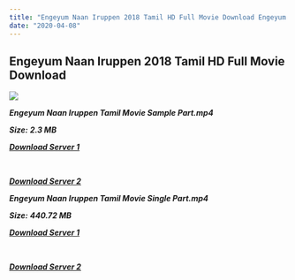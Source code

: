 ```yaml
---
title: "Engeyum Naan Iruppen 2018 Tamil HD Full Movie Download Engeyum Naan Iruppen Tamil HD Movie Download"
date: "2020-04-08"
---
```


## Engeyum Naan Iruppen 2018 Tamil HD Full Movie Download 

![](https://images.moviebuff.com/5caba368-9ff7-4c9b-b524-601caee90fdf?w=1000)

**_Engeyum Naan Iruppen Tamil Movie Sample Part.mp4_**

**_Size:_** **_2.3 MB_**

**_[Download Server 1](http://p1.wetransfer.vip/files/Tamil{dd491190c7c44e72d5bc6265d8d28d52dc406d5dbea1734fee0f652b09d71bf7}202017{dd491190c7c44e72d5bc6265d8d28d52dc406d5dbea1734fee0f652b09d71bf7}20Movies/Engeyum{dd491190c7c44e72d5bc6265d8d28d52dc406d5dbea1734fee0f652b09d71bf7}20Naan{dd491190c7c44e72d5bc6265d8d28d52dc406d5dbea1734fee0f652b09d71bf7}20Iruppen{dd491190c7c44e72d5bc6265d8d28d52dc406d5dbea1734fee0f652b09d71bf7}20(2017)/Engeyum{dd491190c7c44e72d5bc6265d8d28d52dc406d5dbea1734fee0f652b09d71bf7}20Naan{dd491190c7c44e72d5bc6265d8d28d52dc406d5dbea1734fee0f652b09d71bf7}20Iruppen{dd491190c7c44e72d5bc6265d8d28d52dc406d5dbea1734fee0f652b09d71bf7}20(2017){dd491190c7c44e72d5bc6265d8d28d52dc406d5dbea1734fee0f652b09d71bf7}20HDRip/Engeyum{dd491190c7c44e72d5bc6265d8d28d52dc406d5dbea1734fee0f652b09d71bf7}20Naan{dd491190c7c44e72d5bc6265d8d28d52dc406d5dbea1734fee0f652b09d71bf7}20Iruppen{dd491190c7c44e72d5bc6265d8d28d52dc406d5dbea1734fee0f652b09d71bf7}20(2017){dd491190c7c44e72d5bc6265d8d28d52dc406d5dbea1734fee0f652b09d71bf7}20Sample{dd491190c7c44e72d5bc6265d8d28d52dc406d5dbea1734fee0f652b09d71bf7}20(640x360).mp4)_**

**_[  
](http://p1.wetransfer.vip/files/Tamil{dd491190c7c44e72d5bc6265d8d28d52dc406d5dbea1734fee0f652b09d71bf7}202017{dd491190c7c44e72d5bc6265d8d28d52dc406d5dbea1734fee0f652b09d71bf7}20Movies/Engeyum{dd491190c7c44e72d5bc6265d8d28d52dc406d5dbea1734fee0f652b09d71bf7}20Naan{dd491190c7c44e72d5bc6265d8d28d52dc406d5dbea1734fee0f652b09d71bf7}20Iruppen{dd491190c7c44e72d5bc6265d8d28d52dc406d5dbea1734fee0f652b09d71bf7}20(2017)/Engeyum{dd491190c7c44e72d5bc6265d8d28d52dc406d5dbea1734fee0f652b09d71bf7}20Naan{dd491190c7c44e72d5bc6265d8d28d52dc406d5dbea1734fee0f652b09d71bf7}20Iruppen{dd491190c7c44e72d5bc6265d8d28d52dc406d5dbea1734fee0f652b09d71bf7}20(2017){dd491190c7c44e72d5bc6265d8d28d52dc406d5dbea1734fee0f652b09d71bf7}20HDRip/Engeyum{dd491190c7c44e72d5bc6265d8d28d52dc406d5dbea1734fee0f652b09d71bf7}20Naan{dd491190c7c44e72d5bc6265d8d28d52dc406d5dbea1734fee0f652b09d71bf7}20Iruppen{dd491190c7c44e72d5bc6265d8d28d52dc406d5dbea1734fee0f652b09d71bf7}20(2017){dd491190c7c44e72d5bc6265d8d28d52dc406d5dbea1734fee0f652b09d71bf7}20Sample{dd491190c7c44e72d5bc6265d8d28d52dc406d5dbea1734fee0f652b09d71bf7}20(640x360).mp4)_**

**_[Download Server 2](http://p1.wetransfer.vip/files/Tamil{dd491190c7c44e72d5bc6265d8d28d52dc406d5dbea1734fee0f652b09d71bf7}202017{dd491190c7c44e72d5bc6265d8d28d52dc406d5dbea1734fee0f652b09d71bf7}20Movies/Engeyum{dd491190c7c44e72d5bc6265d8d28d52dc406d5dbea1734fee0f652b09d71bf7}20Naan{dd491190c7c44e72d5bc6265d8d28d52dc406d5dbea1734fee0f652b09d71bf7}20Iruppen{dd491190c7c44e72d5bc6265d8d28d52dc406d5dbea1734fee0f652b09d71bf7}20(2017)/Engeyum{dd491190c7c44e72d5bc6265d8d28d52dc406d5dbea1734fee0f652b09d71bf7}20Naan{dd491190c7c44e72d5bc6265d8d28d52dc406d5dbea1734fee0f652b09d71bf7}20Iruppen{dd491190c7c44e72d5bc6265d8d28d52dc406d5dbea1734fee0f652b09d71bf7}20(2017){dd491190c7c44e72d5bc6265d8d28d52dc406d5dbea1734fee0f652b09d71bf7}20HDRip/Engeyum{dd491190c7c44e72d5bc6265d8d28d52dc406d5dbea1734fee0f652b09d71bf7}20Naan{dd491190c7c44e72d5bc6265d8d28d52dc406d5dbea1734fee0f652b09d71bf7}20Iruppen{dd491190c7c44e72d5bc6265d8d28d52dc406d5dbea1734fee0f652b09d71bf7}20(2017){dd491190c7c44e72d5bc6265d8d28d52dc406d5dbea1734fee0f652b09d71bf7}20Sample{dd491190c7c44e72d5bc6265d8d28d52dc406d5dbea1734fee0f652b09d71bf7}20(640x360).mp4)_**

**_Engeyum Naan Iruppen Tamil Movie Single Part.mp4_**

**_Size:_** **_440.72 MB_**  

**_[Download Server 1](http://p1.wetransfer.vip/files/Tamil{dd491190c7c44e72d5bc6265d8d28d52dc406d5dbea1734fee0f652b09d71bf7}202017{dd491190c7c44e72d5bc6265d8d28d52dc406d5dbea1734fee0f652b09d71bf7}20Movies/Engeyum{dd491190c7c44e72d5bc6265d8d28d52dc406d5dbea1734fee0f652b09d71bf7}20Naan{dd491190c7c44e72d5bc6265d8d28d52dc406d5dbea1734fee0f652b09d71bf7}20Iruppen{dd491190c7c44e72d5bc6265d8d28d52dc406d5dbea1734fee0f652b09d71bf7}20(2017)/Engeyum{dd491190c7c44e72d5bc6265d8d28d52dc406d5dbea1734fee0f652b09d71bf7}20Naan{dd491190c7c44e72d5bc6265d8d28d52dc406d5dbea1734fee0f652b09d71bf7}20Iruppen{dd491190c7c44e72d5bc6265d8d28d52dc406d5dbea1734fee0f652b09d71bf7}20(2017){dd491190c7c44e72d5bc6265d8d28d52dc406d5dbea1734fee0f652b09d71bf7}20HDRip/Engeyum{dd491190c7c44e72d5bc6265d8d28d52dc406d5dbea1734fee0f652b09d71bf7}20Naan{dd491190c7c44e72d5bc6265d8d28d52dc406d5dbea1734fee0f652b09d71bf7}20Iruppen{dd491190c7c44e72d5bc6265d8d28d52dc406d5dbea1734fee0f652b09d71bf7}20(2017){dd491190c7c44e72d5bc6265d8d28d52dc406d5dbea1734fee0f652b09d71bf7}20Single{dd491190c7c44e72d5bc6265d8d28d52dc406d5dbea1734fee0f652b09d71bf7}20Part{dd491190c7c44e72d5bc6265d8d28d52dc406d5dbea1734fee0f652b09d71bf7}20(640x360).mp4)_**

**_[  
](http://p1.wetransfer.vip/files/Tamil{dd491190c7c44e72d5bc6265d8d28d52dc406d5dbea1734fee0f652b09d71bf7}202017{dd491190c7c44e72d5bc6265d8d28d52dc406d5dbea1734fee0f652b09d71bf7}20Movies/Engeyum{dd491190c7c44e72d5bc6265d8d28d52dc406d5dbea1734fee0f652b09d71bf7}20Naan{dd491190c7c44e72d5bc6265d8d28d52dc406d5dbea1734fee0f652b09d71bf7}20Iruppen{dd491190c7c44e72d5bc6265d8d28d52dc406d5dbea1734fee0f652b09d71bf7}20(2017)/Engeyum{dd491190c7c44e72d5bc6265d8d28d52dc406d5dbea1734fee0f652b09d71bf7}20Naan{dd491190c7c44e72d5bc6265d8d28d52dc406d5dbea1734fee0f652b09d71bf7}20Iruppen{dd491190c7c44e72d5bc6265d8d28d52dc406d5dbea1734fee0f652b09d71bf7}20(2017){dd491190c7c44e72d5bc6265d8d28d52dc406d5dbea1734fee0f652b09d71bf7}20HDRip/Engeyum{dd491190c7c44e72d5bc6265d8d28d52dc406d5dbea1734fee0f652b09d71bf7}20Naan{dd491190c7c44e72d5bc6265d8d28d52dc406d5dbea1734fee0f652b09d71bf7}20Iruppen{dd491190c7c44e72d5bc6265d8d28d52dc406d5dbea1734fee0f652b09d71bf7}20(2017){dd491190c7c44e72d5bc6265d8d28d52dc406d5dbea1734fee0f652b09d71bf7}20Single{dd491190c7c44e72d5bc6265d8d28d52dc406d5dbea1734fee0f652b09d71bf7}20Part{dd491190c7c44e72d5bc6265d8d28d52dc406d5dbea1734fee0f652b09d71bf7}20(640x360).mp4)_**

**_[Download Server 2](http://p1.wetransfer.vip/files/Tamil{dd491190c7c44e72d5bc6265d8d28d52dc406d5dbea1734fee0f652b09d71bf7}202017{dd491190c7c44e72d5bc6265d8d28d52dc406d5dbea1734fee0f652b09d71bf7}20Movies/Engeyum{dd491190c7c44e72d5bc6265d8d28d52dc406d5dbea1734fee0f652b09d71bf7}20Naan{dd491190c7c44e72d5bc6265d8d28d52dc406d5dbea1734fee0f652b09d71bf7}20Iruppen{dd491190c7c44e72d5bc6265d8d28d52dc406d5dbea1734fee0f652b09d71bf7}20(2017)/Engeyum{dd491190c7c44e72d5bc6265d8d28d52dc406d5dbea1734fee0f652b09d71bf7}20Naan{dd491190c7c44e72d5bc6265d8d28d52dc406d5dbea1734fee0f652b09d71bf7}20Iruppen{dd491190c7c44e72d5bc6265d8d28d52dc406d5dbea1734fee0f652b09d71bf7}20(2017){dd491190c7c44e72d5bc6265d8d28d52dc406d5dbea1734fee0f652b09d71bf7}20HDRip/Engeyum{dd491190c7c44e72d5bc6265d8d28d52dc406d5dbea1734fee0f652b09d71bf7}20Naan{dd491190c7c44e72d5bc6265d8d28d52dc406d5dbea1734fee0f652b09d71bf7}20Iruppen{dd491190c7c44e72d5bc6265d8d28d52dc406d5dbea1734fee0f652b09d71bf7}20(2017){dd491190c7c44e72d5bc6265d8d28d52dc406d5dbea1734fee0f652b09d71bf7}20Single{dd491190c7c44e72d5bc6265d8d28d52dc406d5dbea1734fee0f652b09d71bf7}20Part{dd491190c7c44e72d5bc6265d8d28d52dc406d5dbea1734fee0f652b09d71bf7}20(640x360).mp4)_**
